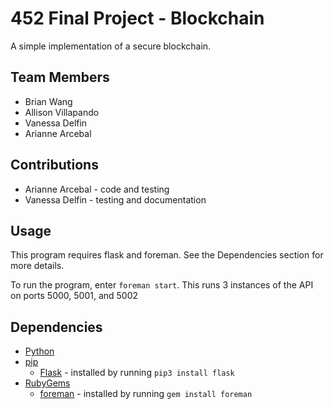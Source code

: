 # 452 Final Project - Blockchain
A simple implementation of a secure blockchain.

## Team Members
* Brian Wang
* Allison Villapando
* Vanessa Delfin
* Arianne Arcebal

## Contributions
* Arianne Arcebal - code and testing
* Vanessa Delfin - testing and documentation

## Usage
This program requires flask and foreman. See the Dependencies section for more details.

To run the program, enter `foreman start`. This runs 3 instances of the API on ports 5000, 5001, and 5002

## Dependencies
* [Python](https://www.python.org/downloads/)
* [pip](https://pypi.org/project/pip/#files)
    - [Flask](http://flask.pocoo.org/) - installed by running `pip3 install flask`
* [RubyGems](https://rubygems.org/pages/download)
    - [foreman](https://github.com/ddollar/foreman) - installed by running `gem install foreman`
